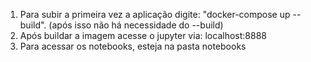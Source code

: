 1) Para subir a primeira vez a aplicação digite: "docker-compose up --build". (após isso não há necessidade do --build)
2) Após buildar a imagem acesse o jupyter via: localhost:8888
3) Para acessar os notebooks, esteja na pasta notebooks